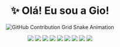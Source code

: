 <h1 align="center">✨ Olá! Eu sou a Gio! </h1>
<p align="center">
  <picture>
    <source media="(prefers-color-scheme: dark)" srcset="https://raw.githubusercontent.com/desouzagiovana/desouzagiovana/output/github-contribution-grid-snake-dark.svg">
    <source media="(prefers-color-scheme: light)" srcset="https://raw.githubusercontent.com/desouzagiovana/desouzagiovana/output/github-contribution-grid-snake.svg">
    <img alt="GitHub Contribution Grid Snake Animation" src="https://raw.githubusercontent.com/desouzagiovana/mari4souza/output/github-contribution-grid-snake.svg">
  </picture>
</p>

<p align="center">
  <img src="https://img.shields.io/badge/PHP-777BB4.svg?style=for-the-badge&logo=php&logoColor=white">
  <img src="https://img.shields.io/badge/Laravel-FF2D20.svg?style=for-the-badge&logo=laravel&logoColor=white">
  <img src="https://img.shields.io/badge/Node.js-339933.svg?style=for-the-badge&logo=node.js&logoColor=white">
  <img src="https://img.shields.io/badge/JavaScript-F7DF1E.svg?style=for-the-badge&logo=JavaScript&logoColor=black">
  <img src="https://img.shields.io/badge/HTML-E34F26.svg?style=for-the-badge&logo=html5&logoColor=white">
  <img src="https://img.shields.io/badge/CSS-1572B6.svg?style=for-the-badge&logo=css3&logoColor=white">
  <img src="https://img.shields.io/badge/Tailwind-06B6D4.svg?style=for-the-badge&logo=tailwindcss&logoColor=white">
  <img src="https://img.shields.io/badge/MySQL-4479A1.svg?style=for-the-badge&logo=mysql&logoColor=white">
  <img src="https://img.shields.io/badge/GitHub-181717.svg?style=for-the-badge&logo=GitHub&logoColor=white">
</p>


